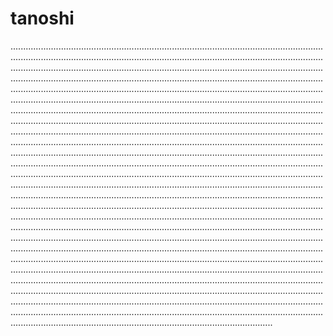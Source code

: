 # tanoshi

................................................................................................................................................................................................................................................................................................................................................................................................................................................................................................................................................................................................................................................................................................................................................................................................................................................................................................................................................................................................................................................................................................................................................................................................................................................................................................................................................................................................................................................................................................................................................................................................................................................................................................................................................................................................................................................................................................................................................................................................................................................................................................................................................................................................................................................................................................................................................................................................................................................................................................................................................................................................................................................................................................................................................................................................................................................................................................................................................................................................................................................................................................................................................................................................................................................................................................................................................................................................................................................................